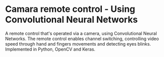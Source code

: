# Camara remote control - Using Convolutional Neural Networks

A remote control that's operated via a camera, using Convolutional Neural Networks.
The remote control enables channel switching, controlling video speed through hand and fingers movements and detecting eyes blinks.
Implemented in Python, OpenCV and Keras.
